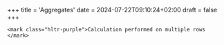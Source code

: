 +++
title = 'Aggregates'
date = 2024-07-22T09:10:24+02:00
draft = false
+++

    <mark class="hltr-purple">Calculation performed on multiple rows </mark>
